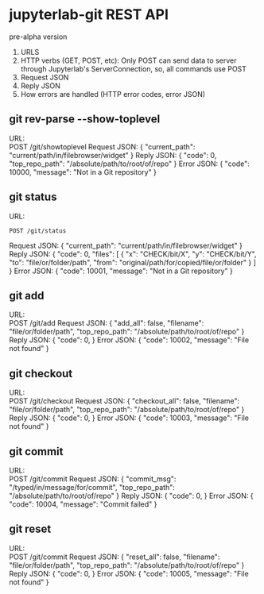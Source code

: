 # jupyterlab-git REST API
pre-alpha version
1. URLS
2. HTTP verbs (GET, POST, etc): Only POST can send data to server through Jupyterlab's ServerConnection, so, all commands use POST
3. Request JSON
4. Reply JSON
5. How errors are handled (HTTP error codes, error JSON)


## git rev-parse --show-toplevel

URL:  
    POST /git/showtoplevel
Request JSON:
    {
        "current_path": "current/path/in/filebrowser/widget"
    }
Reply JSON:
    {
        "code": 0,
        "top_repo_path": "/absolute/path/to/root/of/repo"
    }
Error JSON:
    {
        "code": 10000,
        "message": "Not in a Git repository"
    }



## git status

URL:  

    POST /git/status
Request JSON:
    {
        "current_path": "current/path/in/filebrowser/widget"
    }
Reply JSON:
    {
        "code": 0,
        "files": [
            {
                "x": "CHECK/bit/X",
                "y": "CHECK/bit/Y",
                "to": "file/or/folder/path",
                "from": "original/path/for/copied/file/or/folder"
            }
        ]
    }
Error JSON:
    {
        "code": 10001,
        "message": "Not in a Git repository"
    }


## git add

URL:  
    POST /git/add
Request JSON:
    {
        "add_all": false, 
        "filename": "file/or/folder/path", 
        "top_repo_path": "/absolute/path/to/root/of/repo"
    }
Reply JSON:
    {
        "code": 0,
    }
Error JSON:
    {
        "code": 10002,
        "message": "File not found"
    }

## git checkout

URL:  
    POST /git/checkout
Request JSON:
    {
        "checkout_all": false, 
        "filename": "file/or/folder/path", 
        "top_repo_path": "/absolute/path/to/root/of/repo"
    }
Reply JSON:
    {
        "code": 0,
    }
Error JSON:
    {
        "code": 10003,
        "message": "File not found"
    }


## git commit

URL:  
    POST /git/commit
Request JSON:
    {
        "commit_msg": "/typed/in/message/for/commit", 
        "top_repo_path": "/absolute/path/to/root/of/repo"
    }
Reply JSON:
    {
        "code": 0,
    }
Error JSON:
    {
        "code": 10004,
        "message": "Commit failed"
    }


## git reset

URL:  
    POST /git/commit
Request JSON:
    {
        "reset_all": false, 
        "filename": "file/or/folder/path", 
        "top_repo_path": "/absolute/path/to/root/of/repo"
    }
Reply JSON:
    {
        "code": 0,
    }
Error JSON:
    {
        "code": 10005,
        "message": "File not found"
    }


